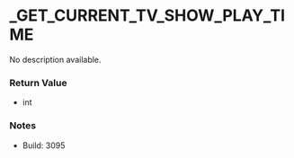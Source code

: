 # _GET_CURRENT_TV_SHOW_PLAY_TIME

No description available.

### Return Value
* int

### Notes
* Build: 3095

